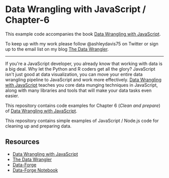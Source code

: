 # Data Wrangling with JavaScript / Chapter-6

This example code accompanies the book [Data Wrangling with JavaScript](http://bit.ly/2t2cJu2).

To keep up with my work please follow @ashleydavis75 on Twitter or sign up to the email list on my blog [The Data Wrangler](http://www.the-data-wrangler.com/).

---

If you're a JavaScript developer, you already know that working with data is a big deal. Why let the Python and R coders get all the glory? JavaScript isn't just good at data visualization, you can move your entire data wrangling pipeline to JavaScript and work more effectively. [Data Wrangling with JavaScript](http://bit.ly/2t2cJu2) teaches you core data munging techniques in JavaScript, along with many libraries and tools that will make your data tasks even easier.

This repository contains code examples for Chapter 6 (*Clean and prepare*) of [Data Wrangling with JavaScript](http://bit.ly/2t2cJu2).

This repository contains simple examples of JavaScript / Node.js code for cleaning up and preparing data.

## Resources

- [Data Wrangling with JavaScript](http://bit.ly/2t2cJu2)
- [The Data Wrangler](http://www.the-data-wrangler.com/)
- [Data-Forge](http://www.data-forge-js.com/)
- [Data-Forge Notebook](http://data-forge-notebook.com/)
